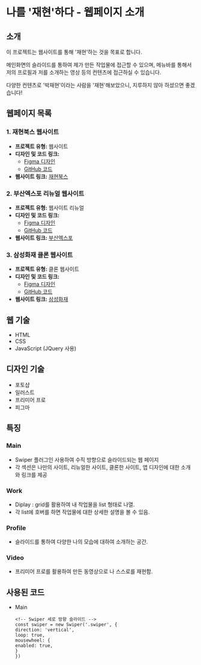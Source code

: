 # 나를 '재현'하다 - 웹페이지 소개

## 소개

이 프로젝트는 웹사이트를 통해 '재현'하는 것을 목표로 합니다.

메인화면의 슬라이드를 통하여 제가 만든 작업물에 접근할 수 있으며, 메뉴바를 통해서 저의 프로필과 저를 소개하는 영상 등의 컨텐츠에 접근하실 수 있습니다.

다양한 컨텐츠로 '박재현'이라는 사람을 '재현'해보았으니, 지루하지 않아 하셨으면 좋겠습니다!

## 웹페이지 목록

### 1. 재현북스 웹사이트

- **프로젝트 유형:** 웹사이트
- **디자인 및 코드 링크:**
  - [Figma 디자인](https://www.figma.com/file/XDWYIJ9wtS0NZDpXky67Mq/JaehyunBooks?type=design&node-id=8%3A2&mode=design&t=fQ8kCLO3xZk4m2ji-1)
  - [GitHub 코드](https://github.com/wogus8285/Jaehyun_books)
- **웹사이트 링크:** [재현북스](http://wogus8285.dothome.co.kr/Jaehyun_books)

### 2. 부산엑스포 리뉴얼 웹사이트

- **프로젝트 유형:** 웹사이트 리뉴얼
- **디자인 및 코드 링크:**
  - [Figma 디자인](<https://www.figma.com/file/jqHrK3sqip8VEs3JW70jSk/Busan_Expo(copy)?type=design&node-id=0%3A1&mode=design&t=UrRKuEMMcNamrfEV-1>)
  - [GitHub 코드](https://github.com/wogus8285/BusanExpo)
- **웹사이트 링크:** [부산엑스포](http://wogus8285.dothome.co.kr/Busan_Expo)

### 3. 삼성화재 클론 웹사이트

- **프로젝트 유형:** 클론 웹사이트
- **디자인 및 코드 링크:**
  - [Figma 디자인](<https://www.figma.com/file/z3jJqG0JTjrSCwRbiySnON/Samsungfire(copy)?type=design&node-id=0%3A1&mode=design&t=Lp7v2q541KV2qlZ7-1>)
  - [GitHub 코드](https://github.com/wogus8285/samsungfire)
- **웹사이트 링크:** [삼성화재](http://wogus8285.dothome.co.kr/samsungfire)

## 웹 기술

- HTML
- CSS
- JavaScript (JQuery 사용)

## 디자인 기술

- 포토샵
- 일러스트
- 프리미어 프로
- 피그마

## 특징

### Main

- Swiper 플러그인 사용하여 수직 방향으로 슬라이드되는 웹 페이지
- 각 섹션은 나만의 사이트, 리뉴얼한 사이트, 클론한 사이트, 앱 디자인에 대한 소개와 링크를 제공

### Work

- Diplay : grid를 활용하여 내 작업물을 list 형태로 나열.
- 각 list에 호버를 하면 작업물에 대한 상세한 설명을 볼 수 있음.

### Profile

- 슬라이드를 통하여 다양한 나의 모습에 대하여 소개하는 공간.

### Video

- 프리미어 프로를 활용하여 만든 동영상으로 나 스스로를 재현함.

## 사용된 코드

- Main
  ```
  <!-- Swiper 세로 방향 슬라이드 -->
  const swiper = new Swiper('.swiper', {
  direction: 'vertical',
  loop: true,
  mousewheel: {
  enabled: true,
  }
  })
  ```
